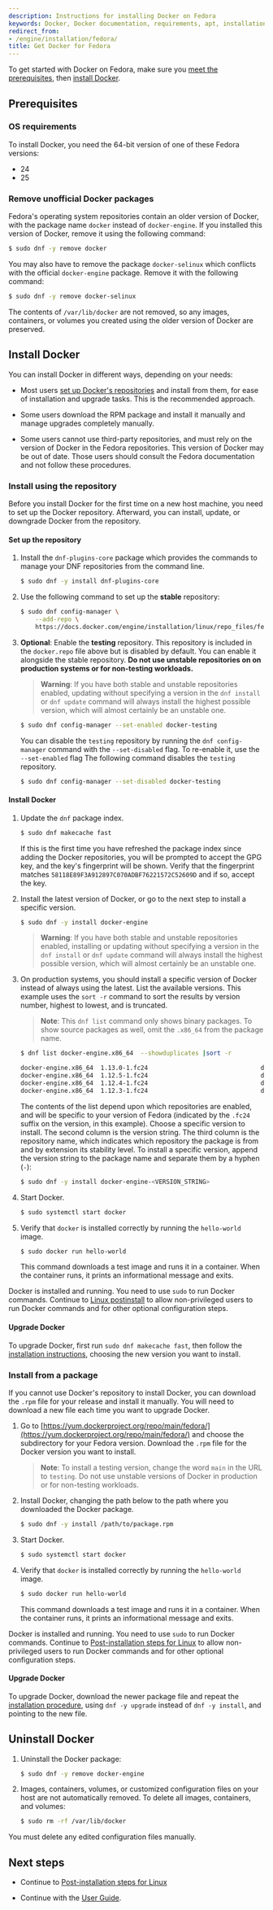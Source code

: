 ```yaml
---
description: Instructions for installing Docker on Fedora
keywords: Docker, Docker documentation, requirements, apt, installation, fedora, rpm, install, uninstall, upgrade, update
redirect_from:
- /engine/installation/fedora/
title: Get Docker for Fedora
---
```


To get started with Docker on Fedora, make sure you
[meet the prerequisites](#prerequisites), then
[install Docker](#install-docker).

## Prerequisites

### OS requirements

To install Docker, you need the 64-bit version of one of these Fedora versions:

- 24
- 25

### Remove unofficial Docker packages

Fedora's operating system repositories contain an older version of Docker, with
the package name `docker` instead of `docker-engine`. If you installed this version
of Docker, remove it using the following command:

```bash
$ sudo dnf -y remove docker
```

You may also have to remove the package `docker-selinux` which conflicts with the
official `docker-engine` package. Remove it with the following command:

```bash
$ sudo dnf -y remove docker-selinux
```

The contents of `/var/lib/docker` are not removed, so any images, containers,
or volumes you created using the older version of Docker are preserved.

## Install Docker

You can install Docker in different ways, depending on your needs:

- Most users
  [set up Docker's repositories](#install-using-the-repository) and install
  from them, for ease of installation and upgrade tasks. This is the
  recommended approach.

- Some users download the RPM package and install it manually and manage
  upgrades completely manually.

- Some users cannot use third-party repositories, and must rely on the version
  of Docker in the Fedora repositories. This version of Docker may be out of
  date. Those users should consult the Fedora documentation and not follow these
  procedures.

### Install using the repository

Before you install Docker for the first time on a new host machine, you need to
set up the Docker repository. Afterward, you can install, update, or downgrade
Docker from the repository.

#### Set up the repository

1.  Install the `dnf-plugins-core` package which provides the commands to manage
    your DNF repositories from the command line.

    ```bash
    $ sudo dnf -y install dnf-plugins-core
    ```

2.  Use the following command to set up the **stable** repository:

    ```bash
    $ sudo dnf config-manager \
        --add-repo \
        https://docs.docker.com/engine/installation/linux/repo_files/fedora/docker.repo
    ```

3.  **Optional**: Enable the **testing** repository. This repository is included
    in the `docker.repo` file above but is disabled by default. You can enable
    it alongside the stable repository. **Do not use unstable repositories on
    on production systems or for non-testing workloads.**

    > **Warning**: If you have both stable and unstable repositories enabled,
    > updating without specifying a version in the `dnf install` or `dnf update`
    > command will always install the highest possible version, which will
    > almost certainly be an unstable one.

    ```bash
    $ sudo dnf config-manager --set-enabled docker-testing
    ```

    You can disable the `testing` repository by running the `dnf config-manager`
    command with the `--set-disabled` flag. To re-enable it, use the
    `--set-enabled` flag The following command disables the `testing`
    repository.

    ```bash
    $ sudo dnf config-manager --set-disabled docker-testing
    ```

#### Install Docker

1.  Update the `dnf` package index.

    ```bash
    $ sudo dnf makecache fast
    ```

    If this is the first time you have refreshed the package index since adding
    the Docker repositories, you will be prompted to accept the GPG key, and
    the key's fingerprint will be shown. Verify that the fingerprint matches
    `58118E89F3A912897C070ADBF76221572C52609D` and if so, accept the key.

2.  Install the latest version of Docker, or go to the next step to install a
    specific version.

    ```bash
    $ sudo dnf -y install docker-engine
    ```

    > **Warning**: If you have both stable and unstable repositories enabled,
    > installing or updating without specifying a version in the `dnf install`
    > or `dnf update` command will always install the highest possible version,
    > which will almost certainly be an unstable one.

3.  On production systems, you should install a specific version of Docker
    instead of always using the latest. List the available versions.
    This example uses the `sort -r` command to sort the results by version
    number, highest to lowest, and is truncated.

    > **Note**: This `dnf list` command only shows binary packages. To show
    > source packages as well, omit the `.x86_64` from the package name.

    ```bash
    $ dnf list docker-engine.x86_64  --showduplicates |sort -r

    docker-engine.x86_64  1.13.0-1.fc24                               docker-main
    docker-engine.x86_64  1.12.5-1.fc24                               docker-main   
    docker-engine.x86_64  1.12.4-1.fc24                               docker-main   
    docker-engine.x86_64  1.12.3-1.fc24                               docker-main   
    ```

    The contents of the list depend upon which repositories are enabled, and
    will be specific to your version of Fedora (indicated by the `.fc24` suffix
    on the version, in this example). Choose a specific version to install. The
    second column is the version string. The third column is the repository
    name, which indicates which repository the package is from and by extension
    its stability level. To install a specific version, append the version
    string to the package name and separate them by a hyphen (`-`):

    ```bash
    $ sudo dnf -y install docker-engine-<VERSION_STRING>
    ```

4.  Start Docker.

    ```bash
    $ sudo systemctl start docker
    ```

5.  Verify that `docker` is installed correctly by running the `hello-world`
    image.

    ```bash
    $ sudo docker run hello-world
    ```

    This command downloads a test image and runs it in a container. When the
    container runs, it prints an informational message and exits.

Docker is installed and running. You need to use `sudo` to run Docker commands.
Continue to [Linux postinstall](linux-postinstall.md) to allow non-privileged
users to run Docker commands and for other optional configuration steps.

#### Upgrade Docker

To upgrade Docker, first run `sudo dnf makecache fast`, then follow the
[installation instructions](#install-docker), choosing the new version you want
to install.

### Install from a package

If you cannot use Docker's repository to install Docker, you can download the
`.rpm` file for your release and install it manually. You will need to download
a new file each time you want to upgrade Docker.

1.  Go to [https://yum.dockerproject.org/repo/main/fedora/](https://yum.dockerproject.org/repo/main/fedora/)
    and choose the subdirectory for your Fedora version. Download the `.rpm`
    file for the Docker version you want to install.

    > **Note**: To install a testing version, change the word `main` in the
    > URL to `testing`. Do not use unstable versions of Docker in production
    > or for non-testing workloads.

2.  Install Docker, changing the path below to the path where you downloaded
    the Docker package.

    ```bash
    $ sudo dnf -y install /path/to/package.rpm
    ```

3.  Start Docker.

    ```bash
    $ sudo systemctl start docker
    ```

4.  Verify that `docker` is installed correctly by running the `hello-world`
    image.

    ```bash
    $ sudo docker run hello-world
    ```

    This command downloads a test image and runs it in a container. When the
    container runs, it prints an informational message and exits.

Docker is installed and running. You need to use `sudo` to run Docker commands.
Continue to [Post-installation steps for Linux](linux-postinstall.md) to allow
non-privileged users to run Docker commands and for other optional configuration
steps.

#### Upgrade Docker

To upgrade Docker, download the newer package file and repeat the
[installation procedure](#install-from-a-package), using `dnf -y upgrade`
instead of `dnf -y install`, and pointing to the new file.


## Uninstall Docker

1.  Uninstall the Docker package:

    ```bash
    $ sudo dnf -y remove docker-engine
    ```

2.  Images, containers, volumes, or customized configuration files on your host
    are not automatically removed. To delete all images, containers, and
    volumes:

    ```bash
    $ sudo rm -rf /var/lib/docker
    ```

You must delete any edited configuration files manually.

## Next steps

- Continue to [Post-installation steps for Linux](linux-postinstall.md)

- Continue with the [User Guide](../../userguide/index.md).
